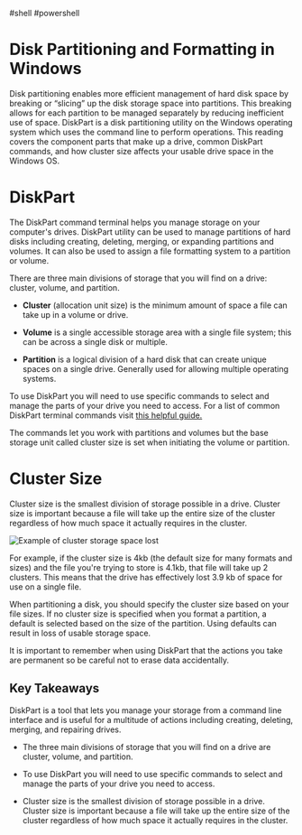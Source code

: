 #shell #powershell 
# Disk Partitioning and Formatting in Windows

Disk partitioning enables more efficient management of hard disk space by breaking or “slicing” up the disk storage space into partitions. This breaking allows for each partition to be managed separately by reducing inefficient use of space. DiskPart is a disk partitioning utility on the Windows operating system which uses the command line to perform operations. This reading covers the component parts that make up a drive, common DiskPart commands, and how cluster size affects your usable drive space in the Windows OS. 

# DiskPart

The DiskPart command terminal helps you manage storage on your computer's drives. DiskPart utility can be used to manage partitions of hard disks including creating, deleting, merging, or expanding partitions and volumes. It can also be used to assign a file formatting system to a partition or volume. 

There are three main divisions of storage that you will find on a drive: cluster, volume, and partition. 

-   **Cluster** (allocation unit size) is the minimum amount of space a file can take up in a volume or drive.
    
-   **Volume** is a single accessible storage area with a single file system; this can be across a single disk or multiple. 
    
-   **Partition** is a logical division of a hard disk that can create unique spaces on a single drive. Generally used for allowing multiple operating systems.
    

To use DiskPart you will need to use specific commands to select and manage the parts of your drive you need to access. For a list of common DiskPart terminal commands visit [this helpful guide.](https://drive.google.com/file/d/1qDFyYB5uYLranPk9pZBz0heq0B5hmroH/view)

The commands let you work with partitions and volumes but the base storage unit called cluster size is set when initiating the volume or partition. 

# Cluster Size

Cluster size is the smallest division of storage possible in a drive. Cluster size is important because a file will take up the entire size of the cluster regardless of how much space it actually requires in the cluster. 

![Example of cluster storage space lost](https://d3c33hcgiwev3.cloudfront.net/imageAssetProxy.v1/sdNzM6Z8ToaTczOmfE6Gdw_f0855e888d6e4cf9af4fe347899318f1_clusterSize_diskpart.png?expiry=1671494400000&hmac=IiSAlpKKkTmW8OOCRUlV26nkMKETkj-uXec_WjaxuqM)

For example, if the cluster size is 4kb (the default size for many formats and sizes) and the file you're trying to store is 4.1kb, that file will take up 2 clusters. This means that the drive has effectively lost 3.9 kb of space for use on a single file. 

When partitioning a disk, you should specify the cluster size based on your file sizes. If no cluster size is specified when you format a partition, a default is selected based on the size of the partition. Using defaults can result in loss of usable storage space.

It is important to remember when using DiskPart that the actions you take are permanent so be careful not to erase data accidentally.

## Key Takeaways

DiskPart is a tool that lets you manage your storage from a command line interface and is useful for a multitude of actions including creating, deleting, merging, and repairing drives.

-   The three main divisions of storage that you will find on a drive are cluster, volume, and partition. 
    
-   To use DiskPart you will need to use specific commands to select and manage the parts of your drive you need to access. 
    
-   Cluster size is the smallest division of storage possible in a drive. Cluster size is important because a file will take up the entire size of the cluster regardless of how much space it actually requires in the cluster.

